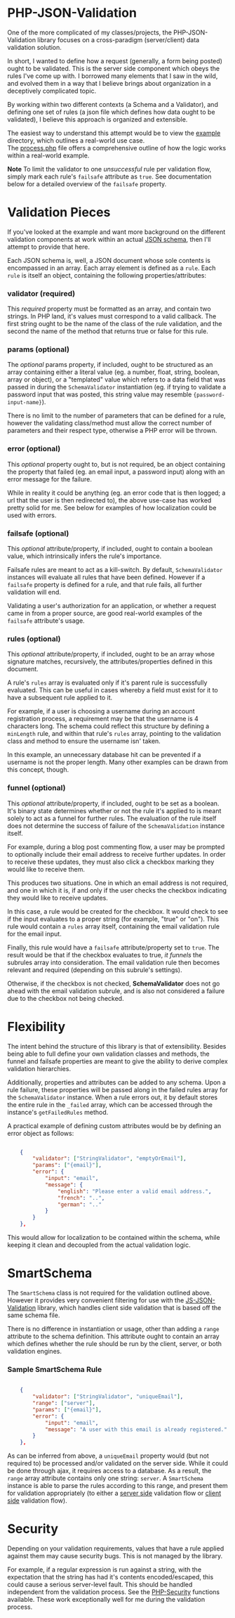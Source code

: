 PHP-JSON-Validation
===
One of the more complicated of my classes/projects, the PHP-JSON-Validation
library focuses on a cross-paradigm (server/client) data validation solution.

In short, I wanted to define how a request (generally, a form being posted)
ought to be validated. This is the server side component which obeys the rules
I&#039;ve come up with. I borrowed many elements that I saw in the wild, and
evolved them in a way that I believe brings about organization in a deceptively
complicated topic.

By working within two different contexts (a Schema and a Validator), and
defining one set of rules (a json file which defines how data ought to be
validated), I believe this approach is organized and extensible.

The easiest way to understand this attempt would be to view the
[example](https://github.com/onassar/PHP-JSON-Validation/tree/master/example)
directory, which outlines a real-world use case.  
The [process.php](https://github.com/onassar/PHP-JSON-Validation/blob/master/example/process.php)
file offers a comprehensive outline of how the logic works within a real-world
example.

**Note** To limit the validator to one *unsuccessful* rule per validation flow,
simply mark each rule&#039;s `failsafe` attribute as `true`. See documentation
below for a detailed overview of the `failsafe` property.

Validation Pieces
===
If you&#039;ve looked at the example and want more background on the different
validation components at work within an actual
[JSON schema](https://github.com/onassar/PHP-JSON-Validation/blob/master/example/comment.json),
then I&#039;ll attempt to provide that here.

Each JSON schema is, well, a JSON document whose sole contents is encompassed in
an array. Each array element is defined as a `rule`. Each `rule` is itself
an object, containing the following properties/attributes:

### validator (required)
This *required* property must be formatted as an array, and contain two strings.
In PHP land, it&#039;s values must correspond to a valid callback. The first
string ought to be the name of the class of the rule validation, and the second
the name of the method that returns true or false for this rule.

### params (optional)
The *optional* params property, if included, ought to be structured as an array
containing either a literal value (eg. a number, float, string, boolean, array
or object), or a &quot;templated&quot; value which refers to a data field that
was passed in during the `SchemaValidator` instantiation (eg. if trying to
validate a password input that was posted, this string value may resemble
`{password-input-name}`).

There is no limit to the number of parameters that can be defined for a rule,
however the validating class/method must allow the correct number of parameters
and their respect type, otherwise a PHP error will be thrown.

### error (optional)
This *optional* property ought to, but is not required, be an object containing
the property that failed (eg. an email input, a password input) along with an
error message for the failure.

While in reality it could be anything (eg. an error code that is then logged; a
url that the user is then redirected to), the above use-case has worked pretty
solid for me. See below for examples of how localization could be used with
errors.

### failsafe (optional)
This *optional* attribute/property, if included, ought to contain a boolean
value, which intrinsically infers the rule&#039;s importance.

Failsafe rules are meant to act as a kill-switch. By default,
`SchemaValidator` instances will evaluate all rules that have been defined.
However if a `failsafe` property is defined for a rule, and that rule fails,
all further validation will end.

Validating a user&#039;s authorization for an application, or whether a request
came in from a proper source, are good real-world examples of the `failsafe`
attribute&#039;s usage.

### rules (optional)
This *optional* attribute/property, if included, ought to be an array whose
signature matches, recursively, the attributes/properties defined in this
document.

A rule&#039;s `rules` array is evaluated only if it&#039;s parent rule is
successfully evaluated. This can be useful in cases whereby a field must exist
for it to have a subsequent rule applied to it.

For example, if a user is choosing a username during an account registration
process, a requirement may be that the username is 4 characters long. The schema
could reflect this structure by defining a `minLength` rule, and within that
rule&#039;s `rules` array, pointing to the validation class and method to
ensure the username isn&#039; taken.

In this example, an unnecessary database hit can be prevented if a username is
not the proper length. Many other examples can be drawn from this concept,
though.

### funnel (optional)
This *optional* attribute/property, if included, ought to be set as a boolean.
It&#039;s binary state determines whether or not the rule it&#039;s applied to
is meant solely to act as a funnel for further rules. The evaluation of the rule
itself does not determine the success of failure of the `SchemaValidation`
instance itself.

For example, during a blog post commenting flow, a user may be prompted to
optionally include their email address to receive further updates. In order to
receive these updates, they must also click a checkbox marking they would like
to receive them.

This produces two situations. One in which an email address is not required, and
one in which it is, if and only if the user checks the checkbox indicating they
would like to receive updates.

In this case, a rule would be created for the checkbox. It would check to see if
the input evaluates to a proper string (for example, &quot;true&quot; or
&quot;on&quot;). This rule would contain a `rules` array itself, containing
the email validation rule for the email input.

Finally, this rule would have a `failsafe` attribute/property set to `true`.
The result would be that if the checkbox evaluates to true, *it funnels* the
subrules array into consideration. The email validation rule then becomes
relevant and required (depending on this subrule&#039;s settings).

Otherwise, if the checkbox is not checked, **SchemaValidator** does not go
ahead with the email validation subrule, and is also not considered a failure
due to the checkbox not being checked.

Flexibility
===
The intent behind the structure of this library is that of extensibility.
Besides being able to full define your own validation classes and methods,
the funnel and failsafe properties are meant to give the ability to derive
complex validation hierarchies.

Additionally, properties and attributes can be added to any schema. Upon a rule
failure, these properties will be passed along in the failed rules array for the
`SchemaValidator` instance. When a rule errors out, it by default stores the
entire rule in the `_failed` array, which can be accessed through the
instance&#039;s `getFailedRules` method.

A practical example of defining custom attributes would be by defining an error
object as follows:

``` json

    {
        "validator": ["StringValidator", "emptyOrEmail"],
        "params": ["{email}"],
        "error": {
            "input": "email",
            "message": {
                "english": "Please enter a valid email address.",
                "french": "..",
                "german": ".."
            }
        }
    },

```

This would allow for localization to be contained within the schema, while
keeping it clean and decoupled from the actual validation logic.

SmartSchema
===
The `SmartSchema` class is not required for the validation outlined above.
However it provides very convenient filtering for use with the
[JS-JSON-Validation](https://github.com/onassar/JS-JSON-Validation) library,
which handles client side validation that is based off the same schema file.

There is no difference in instantiation or usage, other than adding a `range`
attribute to the schema definition. This attribute ought to contain an array
which defines whether the rule should be run by the client, server, or both
validation engines.

### Sample SmartSchema Rule

``` json

    {
        "validator": ["StringValidator", "uniqueEmail"],
        "range": ["server"],
        "params": ["{email}"],
        "error": {
            "input": "email",
            "message": "A user with this email is already registered."
        }
    },

```

As can be inferred from above, a `uniqueEmail` property would (but not required
to) be processed and/or validated on the server side. While it could be done
through ajax, it requires access to a database. As a result, the `range` array
attribute contains only one string: `server`. A `SmartSchema` instance is able
to parse the rules according to this range, and present them for validation
appropriately (to either a
[server side](https://github.com/onassar/PHP-JSON-Validation) validation flow or
[client side](https://github.com/onassar/JS-JSON-Validation) validation flow).

Security
===
Depending on your validation requirements, values that have a rule applied
against them may cause security bugs. This is not managed by the library.

For example, if a regular expression is run against a string, with the
expectation that the string has had it&#039;s contents encoded/escaped, this
could cause a serious server-level fault. This should be handled independent
from the validation process. See the
[PHP-Security](https://github.com/onassar/PHP-Security) functions available.
These work exceptionally well for me during the validation process.
